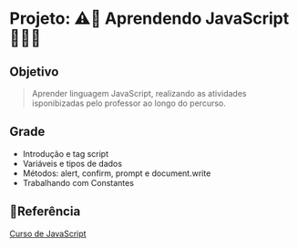 # Projeto: ⚠🚧 Aprendendo JavaScript 👨‍💻📑

## Objetivo

>Aprender linguagem JavaScript, realizando as atividades isponibizadas pelo professor ao longo do percurso.

## Grade

* Introdução e tag script
* Variáveis e tipos de dados
* Métodos: alert, confirm, prompt e document.write
* Trabalhando com Constantes

## 🔗Referência

[Curso de JavaScript](https://youtube.com/playlist?list=PLucm8g_ezqNrXkDWHtgvtU9RGuauEs_xz)